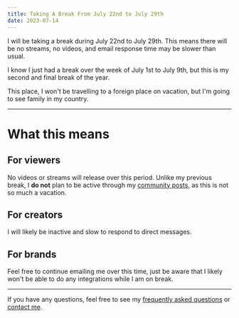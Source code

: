 ```yaml
---
title: Taking A Break From July 22nd to July 29th
date: 2023-07-14
---
```


I will be taking a break during July 22nd to July 29th. This means there will be no streams, no videos, and email response time may be slower than usual.

I know I just had a break over the week of July 1st to July 9th, but this is my second and final break of the year.

This place, I won't be travelling to a foreign place on vacation, but I'm going to see family in my country.

---

# What this means

## For viewers

No videos or streams will release over this period. Unlike my previous break, I **do not** plan to be active through my [community posts](https://www.youtube.com/@MoldyGD/community), as this is not so much a vacation.

## For creators

I will likely be inactive and slow to respond to direct messages.

## For brands

Feel free to continue emailing me over this time, just be aware that I likely won't be able to do any integrations while I am on break.

---

If you have any questions, feel free to see my [frequently asked questions](/#faq) or [contact me](/#contact).